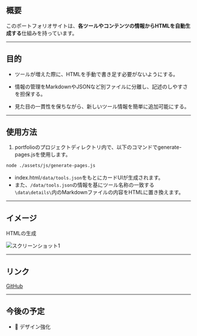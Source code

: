 ## 概要

このポートフォリオサイトは、**各ツールやコンテンツの情報からHTMLを自動生成する**仕組みを持っています。

---

## 目的
- ツールが増えた際に、HTMLを手動で書き足す必要がないようにする。

- 情報の管理をMarkdownやJSONなど別ファイルに分離し、記述のしやすさを担保する。

- 見た目の一貫性を保ちながら、新しいツール情報を簡単に追加可能にする。

---

## 使用方法

1. portfolioのプロジェクトディレクトリ内で、以下のコマンドでgenerate-pages.jsを使用します。
```bash
node ./assets/js/generate-pages.js
```

- index.html`/data/tools.json`をもとにカードUIが生成されます。
- また、`/data/tools.json`の情報を基にツール名称の一致する`\data\details\`内のMarkdownファイルの内容をHTMLに置き換えます。

---

## イメージ

HTMLの生成

![スクリーンショット1](../assets/img/portfolio/gene_html.png)

---

## リンク
[GitHub](https://github.com/ogw1087/portfolio)

---

## 今後の予定

- 🚀 デザイン強化